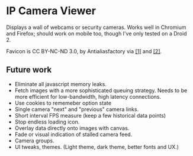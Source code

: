 IP Camera Viewer
================

Displays a wall of webcams or security cameras. Works well in Chromium
and Firefox; should work on mobile too, though I've only tested on a 
Droid 2. 

Favicon is CC BY-NC-ND 3.0, by Antialiasfactory via 
[[1]](http://antialiasfactory.deviantart.com/#/d27eoqq) and 
[[2]](http://www.freeiconsdownload.com/Free_Downloads.asp?id=1000).

Future work
-----------

* Eliminate all javascript memory leaks.
* Fetch images with a more sophisticated queuing strategy. Needs
  to be more efficient for low-bandwidth, high latency connections. 
* Use cookies to rememeber option state
* Single camera "next" and "previous" camera links.
* Short interval FPS measure (keep a few historical data points)
* Stop endless loading icon. 
* Overlay data directly onto images with canvas.
* Fade or visual indication of stalled camera feed.
* Camera groups.
* UI tweaks, themes. (Light theme, dark theme, better fonts and UX.)


